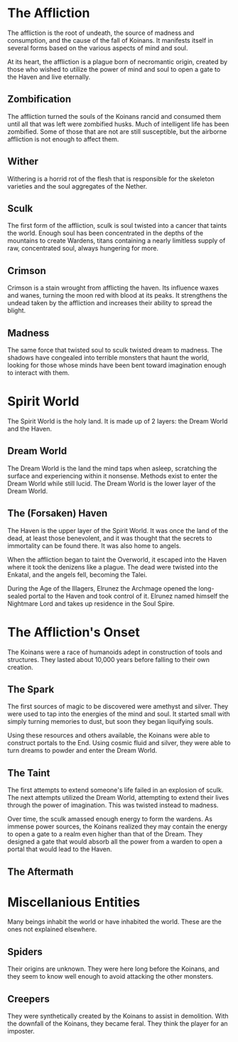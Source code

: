 # The Affliction
The affliction is the root of undeath, the source of madness and consumption, and the cause of the fall of Koinans. It manifests itself in several forms based on the various aspects of mind and soul.

At its heart, the affliction is a plague born of necromantic origin, created by those who wished to utilize the power of mind and soul to open a gate to the Haven and live eternally.

## Zombification
The affliction turned the souls of the Koinans rancid and consumed them until all that was left were zombified husks. Much of intelligent life has been zombified. Some of those that are not are still susceptible, but the airborne affliction is not enough to affect them.

## Wither
Withering is a horrid rot of the flesh that is responsible for the skeleton varieties and the soul aggregates of the Nether.

## Sculk
The first form of the affliction, sculk is soul twisted into a cancer that taints the world. Enough soul has been concentrated in the depths of the mountains to create Wardens, titans containing a nearly limitless supply of raw, concentrated soul, always hungering for more.

## Crimson
Crimson is a stain wrought from afflicting the haven. Its influence waxes and wanes, turning the moon red with blood at its peaks. It strengthens the undead taken by the affliction and increases their ability to spread the blight.

## Madness
The same force that twisted soul to sculk twisted dream to madness. The shadows have congealed into terrible monsters that haunt the world, looking for those whose minds have been bent toward imagination enough to interact with them.


# Spirit World
The Spirit World is the holy land. It is made up of 2 layers: the Dream World and the Haven.

## Dream World
The Dream World is the land the mind taps when asleep, scratching the surface and experiencing within it nonsense. Methods exist to enter the Dream World while still lucid. The Dream World is the lower layer of the Dream World.

## The (Forsaken) Haven
The Haven is the upper layer of the Spirit World. It was once the land of the dead, at least those benevolent, and it was thought that the secrets to immortality can be found there. It was also home to angels.

When the affliction began to taint the Overworld, it escaped into the Haven where it took the denizens like a plague. The dead were twisted into the Enkatal, and the angels fell, becoming the Talei.

During the Age of the Illagers, Elrunez the Archmage opened the long-sealed portal to the Haven and took control of it. Elrunez named himself the Nightmare Lord and takes up residence in the Soul Spire.


# The Affliction's Onset
The Koinans were a race of humanoids adept in construction of tools and structures. They lasted about 10,000 years before falling to their own creation.

## The Spark
The first sources of magic to be discovered were amethyst and silver. They were used to tap into the energies of the mind and soul. It started small with simply turning memories to dust, but soon they began liquifying souls.

Using these resources and others available, the Koinans were able to construct portals to the End. Using cosmic fluid and silver, they were able to turn dreams to powder and enter the Dream World.

## The Taint
The first attempts to extend someone's life failed in an explosion of sculk. The next attempts utilized the Dream World, attempting to extend their lives through the power of imagination. This was twisted instead to madness.

Over time, the sculk amassed enough energy to form the wardens. As immense power sources, the Koinans realized they may contain the energy to open a gate to a realm even higher than that of the Dream. They designed a gate that would absorb all the power from a warden to open a portal that would lead to the Haven.

## The Aftermath



# Miscellanious Entities
Many beings inhabit the world or have inhabited the world. These are the ones not explained elsewhere.

## Spiders
Their origins are unknown. They were here long before the Koinans, and they seem to know well enough to avoid attacking the other monsters.

## Creepers
They were synthetically created by the Koinans to assist in demolition. With the downfall of the Koinans, they became feral. They think the player for an imposter.